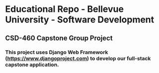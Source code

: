# Educational Repo - Bellevue University - Software Development
## CSD-460 Capstone Group Project
### This project uses Django Web Framework (https://www.djangoproject.com) to develop our full-stack capstone application.

